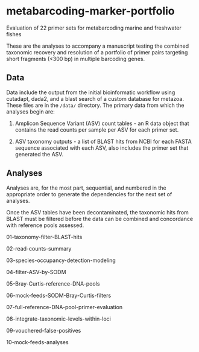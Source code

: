 
# metabarcoding-marker-portfolio
Evaluation of 22 primer sets for metabarcoding marine and freshwater fishes

These are the analyses to accompany a manuscript testing the combined taxonomic recovery and resolution of a portfolio of primer pairs targeting short fragments (<300 bp) in multiple barcoding genes.


## Data

Data include the output from the initial bioinformatic workflow using cutadapt, dada2, and a blast search of a custom database for metazoa. These files are in the `/data/` directory. The primary data from which the analyses begin are:

1) Amplicon Sequence Variant (ASV) count tables - an R data object that contains the read counts per sample per ASV for each primer set.

2) ASV taxonomy outputs - a list of BLAST hits from NCBI for each FASTA sequence associated with each ASV, also includes the primer set that generated the ASV. 


## Analyses

Analyses are, for the most part, sequential, and numbered in the appropriate order to generate the dependencies for the next set of analyses.

Once the ASV tables have been decontaminated, the taxonomic hits from BLAST must be filtered before the data can be combined and concordance with reference pools assessed.

01-taxonomy-filter-BLAST-hits

02-read-counts-summary 

03-species-occupancy-detection-modeling 

04-filter-ASV-by-SODM 

05-Bray-Curtis-reference-DNA-pools

06-mock-feeds-SODM-Bray-Curtis-filters 

07-full-reference-DNA-pool-primer-evaluation

08-integrate-taxonomic-levels-within-loci

09-vouchered-false-positives

10-mock-feeds-analyses


